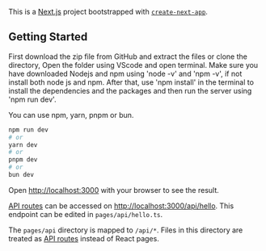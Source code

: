This is a [Next.js](https://nextjs.org/) project bootstrapped with [`create-next-app`](https://github.com/vercel/next.js/tree/canary/packages/create-next-app).

## Getting Started

First download the zip file from GitHub and extract the files or clone the directory, Open the folder using VScode and open terminal. Make sure you have downloaded Nodejs and npm using 'node -v' and 'npm -v', if not install both node js and npm. After that, use 'npm install' in the terminal to install the dependencies and the packages and then run the server using 'npm run dev'.

You can use npm, yarn, pnpm or bun.

```bash
npm run dev
# or
yarn dev
# or
pnpm dev
# or
bun dev
```

Open [http://localhost:3000](http://localhost:3000) with your browser to see the result.



[API routes](https://nextjs.org/docs/api-routes/introduction) can be accessed on [http://localhost:3000/api/hello](http://localhost:3000/api/hello). This endpoint can be edited in `pages/api/hello.ts`.

The `pages/api` directory is mapped to `/api/*`. Files in this directory are treated as [API routes](https://nextjs.org/docs/api-routes/introduction) instead of React pages.

